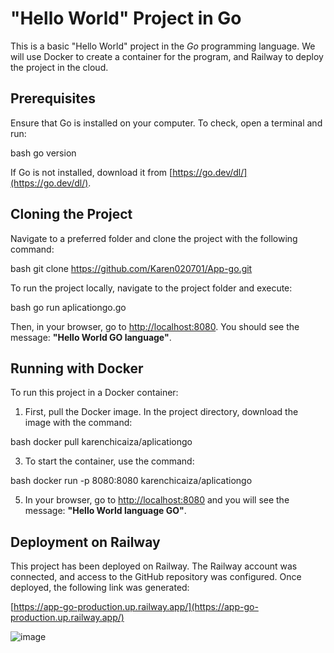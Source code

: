 # "Hello World" Project in Go

This is a basic "Hello World" project in the *Go* programming language. We will use Docker to create a container for the program, and Railway to deploy the project in the cloud.

## Prerequisites

Ensure that Go is installed on your computer. To check, open a terminal and run:

bash 
go version

If Go is not installed, download it from [https://go.dev/dl/](https://go.dev/dl/).

## Cloning the Project

Navigate to a preferred folder and clone the project with the following command:

bash
git clone https://github.com/Karen020701/App-go.git  

To run the project locally, navigate to the project folder and execute:

bash
go run aplicationgo.go

Then, in your browser, go to [http://localhost:8080](http://localhost:8080). You should see the message: **"Hello World GO language"**.

## Running with Docker

To run this project in a Docker container:

1. First, pull the Docker image. In the project directory, download the image with the command:

bash
docker pull karenchicaiza/aplicationgo

3. To start the container, use the command:

bash
docker run -p 8080:8080 karenchicaiza/aplicationgo

5. In your browser, go to [http://localhost:8080](http://localhost:8080) and you will see the message: **"Hello World language GO"**.

## Deployment on Railway

This project has been deployed on Railway. The Railway account was connected, and access to the GitHub repository was configured. Once deployed, the following link was generated:

[https://app-go-production.up.railway.app/](https://app-go-production.up.railway.app/)

![image](https://github.com/user-attachments/assets/e383460b-4a91-4c58-91c7-17d242ddd075)

